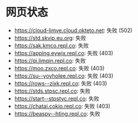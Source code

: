 # 网页状态
- https://cloud-limve.cloud.okteto.net: 失败 (502)
- https://std.skvip.eu.org: 失败
- https://sak.kmco.repl.co: 失败
- https://apping.eywjx.repl.co: 失败 (403)
- https://qi.limqin.repl.co: 失败
- https://moo.zxco.repl.co: 失败 (403)
- https://su--yoyholee.repl.co: 失败 (403)
- https://rows--zixk.repl.co: 失败 (403)
- https://stds.stpsc.repl.co: 失败
- https://start--stpstyc.repl.co: 失败
- https://chatai.cokio.repl.co: 失败 (403)
- https://beaspy--hting.repl.co: 失败
